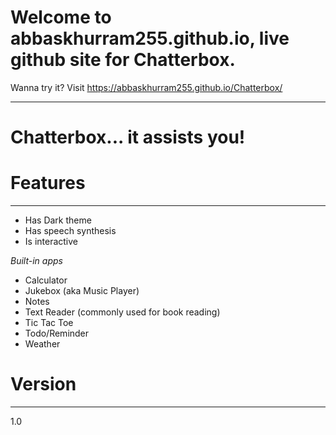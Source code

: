 # Welcome to abbaskhurram255.github.io, live github site for Chatterbox.
Wanna try it? Visit https://abbaskhurram255.github.io/Chatterbox/


------
# Chatterbox... it assists you!


Features 
========
------
- Has Dark theme
- Has speech synthesis
- Is interactive

_Built-in apps_
- Calculator
- Jukebox (aka Music Player)
- Notes
- Text Reader (commonly used for book reading)
- Tic Tac Toe
- Todo/Reminder
- Weather



Version 
=======
-------
1.0

